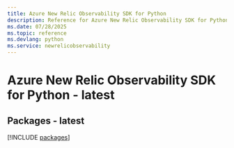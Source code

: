 ```yaml
---
title: Azure New Relic Observability SDK for Python
description: Reference for Azure New Relic Observability SDK for Python
ms.date: 07/28/2025
ms.topic: reference
ms.devlang: python
ms.service: newrelicobservability
---
```

# Azure New Relic Observability SDK for Python - latest
## Packages - latest
[!INCLUDE [packages](new-relic-observability-index.md)]